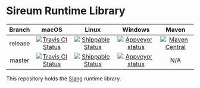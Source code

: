 # Sireum Runtime Library

| Branch | macOS | Linux | Windows | Maven |  
| :----: | :---: | :---: | :---: | :-----: | 
| release | [![Travis CI Status](https://travis-ci.org/sireum/runtime.svg?branch=release)](https://travis-ci.org/sireum/runtime) | [![Shippable Status](https://api.shippable.com/projects/569fb45b1895ca4474703965/badge?branch=release)](https://app.shippable.com/projects/569fb45b1895ca4474703965) |  [![Appveyor status](https://ci.appveyor.com/api/projects/status/u41roffuxg8c0122/branch/release?svg=true)](https://ci.appveyor.com/project/robby-phd/v3-runtime/branch/release) | [![Maven Central](https://maven-badges.herokuapp.com/maven-central/org.sireum/library_2.12/badge.svg)](https://maven-badges.herokuapp.com/maven-central/org.sireum/library_2.12) |
| master | [![Travis CI Status](https://travis-ci.org/sireum/runtime.svg?branch=master)](https://travis-ci.org/sireum/runtime) | [![Shippable Status](https://api.shippable.com/projects/569fb45b1895ca4474703965/badge?branch=master)](https://app.shippable.com/projects/569fb45b1895ca4474703965) | [![Appveyor status](https://ci.appveyor.com/api/projects/status/u41roffuxg8c0122/branch/master?svg=true)](https://ci.appveyor.com/project/robby-phd/v3-runtime/branch/master) | N/A |

This repository holds the [Slang](https://github.com/sireum/slang) runtime library.
